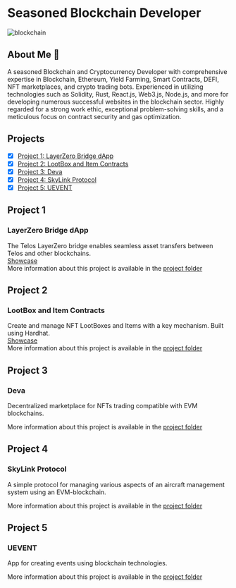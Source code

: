 # Seasoned Blockchain Developer

![blockchain](https://github.com/sappysealsz/sappysealsz/assets/44206695/ef96665e-dedc-45f7-9ce2-7fb0be674b5c)


## About Me 👋
A seasoned Blockchain and Cryptocurrency Developer with comprehensive expertise in Blockchain, Ethereum, Yield Farming, Smart Contracts, DEFI, NFT marketplaces, and crypto trading bots. Experienced in utilizing technologies such as Solidity, Rust, React.js, Web3.js, Node.js, and more for developing numerous successful websites in the blockchain sector. Highly regarded for a strong work ethic, exceptional problem-solving skills, and a meticulous focus on contract security and gas optimization.

## Projects

- [x] [Project 1: LayerZero Bridge dApp](#project-1)
- [x] [Project 2: LootBox and Item Contracts](#project-2)
- [x] [Project 3: Deva](#project-3)
- [x] [Project 4: SkyLink Protocol](#project-4)
- [x] [Project 5: UEVENT](#project-5)

## Project 1

### LayerZero Bridge dApp
The Telos LayerZero bridge enables seamless asset transfers between Telos and other blockchains.  
[Showcase](https://bridge.telos.net/)  
More information about this project is available in the [project folder](https://github.com/sappysealsz/telos-bridge)

## Project 2

### LootBox and Item Contracts
Create and manage NFT LootBoxes and Items with a key mechanism. Built using Hardhat.  
[Showcase](https://3engine.io/)  
More information about this project is available in the [project folder](https://github.com/sappysealsz/lootbox-contract)

## Project 3

### Deva
Decentralized marketplace for NFTs trading compatible with EVM blockchains.  

More information about this project is available in the [project folder](https://github.com/sappysealsz/deva)

## Project 4

### SkyLink Protocol
A simple protocol for managing various aspects of an aircraft management system using an EVM-blockchain.  

More information about this project is available in the [project folder](https://github.com/sappysealsz/skylink)

## Project 5

### UEVENT
App for creating events using blockchain technologies.  

More information about this project is available in the [project folder](https://github.com/sappysealsz/uevent)
